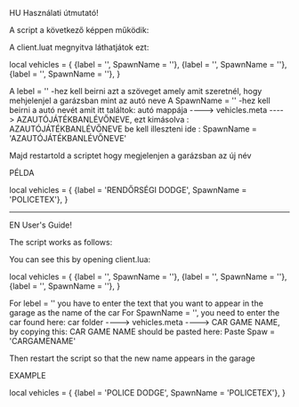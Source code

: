 HU
Használati útmutató!

A script a következő képpen működik:

A client.luat megnyitva láthatjátok ezt:

local vehicles = {
    {label = '', SpawnName = ''},
    {label = '', SpawnName = ''},
    {label = '', SpawnName = ''},
}

A lebel = '' -hez kell beirni azt a szöveget amely amit szeretnél, hogy mehjelenjel a garázsban mint az autó neve
A SpawnName = '' -hez kell beirni a autó nevét amit itt találtok: autó mappája ----> vehicles.meta ----> <gameName>AZAUTÓJÁTÉKBANLÉVŐNEVE</gameName>, ezt kimásolva : AZAUTÓJÁTÉKBANLÉVŐNEVE be kell illeszteni ide : SpawnName = 'AZAUTÓJÁTÉKBANLÉVŐNEVE'

Majd restartold a scriptet hogy megjelenjen a garázsban az új név


PÉLDA

local vehicles = {
    {label = 'RENDŐRSÉGI DODGE', SpawnName = 'POLICETEX'},
}


------------------------------------------------------------------------------------------------------------------------------------------------------------------------------------------------------------------------


EN
User's Guide!

The script works as follows:

You can see this by opening client.lua:

local vehicles = {
    {label = '', SpawnName = ''},
    {label = '', SpawnName = ''},
    {label = '', SpawnName = ''},
}

For lebel = '' you have to enter the text that you want to appear in the garage as the name of the car
For SpawnName = '', you need to enter the car found here: car folder ----> vehicles.meta ----> <gameName>CAR GAME NAME</gameName>, by copying this: CAR GAME NAME should be pasted here: Paste Spaw = 'CARGAMENAME'

Then restart the script so that the new name appears in the garage

EXAMPLE

local vehicles = {
    {label = 'POLICE DODGE', SpawnName = 'POLICETEX'},
}
